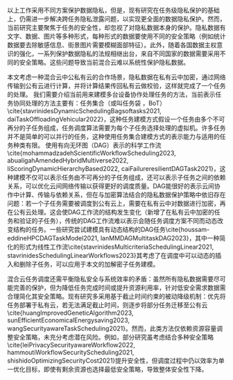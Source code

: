 以上工作采用不同方案保护数据隐私，但是，现有研究在任务级隐私保护的基础上，仍需进一步解决跨任务隐私泄露问题，以实现更全面的数据隐私保护。然而，当前研究主要聚焦于任务的安全性，却忽视了对隐私数据本身的保护。隐私数据有文字、数据、图片等多种形式，每种形式的数据要使用不同的安全策略（例如统计数据要去除敏感信息、街景图片需要模糊面部特征）。此外，随着各国数据主权意识的强化，一系列保护数据隐私的法规相继出台，来自不同国家的数据需要采用不同的安全策略。这些问题导致当前混合云难以系统性保护隐私数据。

本文考虑一种混合云中公私有云的合作场景，隐私数据在私有云中加密，通过网络传输到公有云进行计算，并将计算结果传回私有云做校验，这样就完成了一个任务的处理。
我们需要介绍当前用来建模多台设备协作处理任务的方法，当前表示任务协同处理的方法主要有：任务集合（或叫任务袋 ，BoT）\cite{stavrinidesDynamicSchedulingBagsoftasks2021, daiTaskOffloadingVehicular2022}，这种任务建模方式假设一个任务由多个不可再分的子任务组成，任务调度算法需要为每个子任务选择处理的虚拟机。许多任务并不是简单的可以并行的任务，这种使用任务集合建模方式的表示能力与适用的任务种类有限。
使用有向无环图（DAG）表示的科学工作流\cite{mohammadzadehScientificWorkflowScheduling2023, abualigahAmendedHybridMultiverse2022, liScoringDynamicHierarchyBased2022, caiFailureresilientDAGTask2021}，这种建模不仅可以表示任务由不可再分的子任务组成，还可以表示子任务之间的依赖关系，可以优化云间网络传输以获得更好的调度质量。DAG能很好的表示云间协作中计算、传输与依赖关系，但在与加密算法结合的隐私数据保护策略中依旧存在问题：若一个子任务需要被调度到公有云上，需要在私有云中对数据进行加密，再在公有云处理。这会使DAG工作流的结构发生变化（新增了在私有云中加密的任务和验证的子任务），传统的DAG工作流难以表示会随任务调度方案不同而动态改变结构的任务。一些研究尝试建模具有动态结构的DAG任务\cite{houssam-eddineHPCDAGTaskModel2021, lanMMDAGMultitaskDAG2023}，其中一种简化的形式为线性工作流\cite{stavrinidesMulticriteriaSchedulingLinear2021, stavrinidesSchedulingLinearWorkflows2023}其考虑了在调度中可以动态的插入和删除子任务，可以应用于本文的加解密子任务建模。

混合云任务调度还需平衡隐私安全与系统效率的矛盾：虽然所有隐私数据需要尽可能完善的保护，但为降低任务完成时间或提升资源利用率，针对低安全需求数据需合理简化其安全策略。现有研究多采用基于截止时间约束的被动降级机制：优先将任务部署于私有云，若无法满足截止时间，则逐步将部分任务迁移至公有云\cite{huangImprovedGeneticAlgorithm2023, sunEfficientEconomicalEnergysaving2023, wangSecurityawareTaskScheduling2021}。然而，此类方法仅依赖资源容量调整安全策略，未充分考虑潜在风险。例如，部分研究虽考虑结合多种安全策略\cite{leiPrivacySecurityawareWorkflow2022, hammoutiWorkflowSecurityScheduling2021, shishidoOptimizingSecurityCost2021}提升安全性，但调度过程中仍以效率为单一优化目标，即使有剩余资源也选择最低安全策略，导致整体安全性下降。